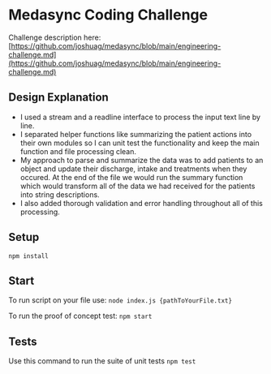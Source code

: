 # Medasync Coding Challenge

Challenge description here: [https://github.com/joshuag/medasync/blob/main/engineering-challenge.md](https://github.com/joshuag/medasync/blob/main/engineering-challenge.md)

## Design Explanation

- I used a stream and a readline interface to process the input text line by line.  
- I separated helper functions like summarizing the patient actions into their own modules so I can unit test the functionality and keep the main function and file processing clean.
- My approach to parse and summarize the data was to add patients to an object and update their discharge, intake and treatments when they occured. At the end of the file we would run the summary function which would transform all of the data we had received for the patients into string descriptions.
- I also added thorough validation and error handling throughout all of this processing.

## Setup

`npm install`

## Start

To run script on your file use:
`node index.js {pathToYourFile.txt}`

To run the proof of concept test:
`npm start`

## Tests

Use this command to run the suite of unit tests
`npm test`
